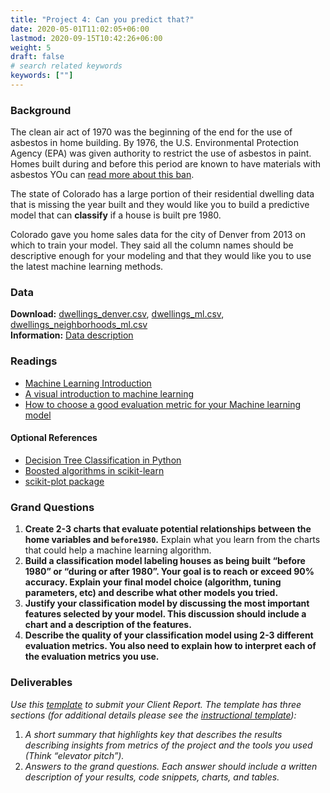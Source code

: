 ```yaml
---
title: "Project 4: Can you predict that?"
date: 2020-05-01T11:02:05+06:00
lastmod: 2020-09-15T10:42:26+06:00
weight: 5
draft: false
# search related keywords
keywords: [""]
---
```


### Background

The clean air act of 1970 was the beginning of the end for the use of asbestos in home building.  By 1976, the U.S. Environmental Protection Agency (EPA) was given authority to restrict the use of asbestos in paint. Homes built during and before this period are known to have materials with asbestos YOu can [read more about this ban](https://www.asbestos.com/mesothelioma-lawyer/legislation/ban/).  

The state of Colorado has a large portion of their residential dwelling data that is missing the year built and they would like you to build a predictive model that can __classify__ if a house is built pre 1980.  

Colorado gave you home sales data for the city of Denver from 2013 on which to train your model. They said all the column names should be descriptive enough for your modeling and that they would like you to use the latest machine learning methods.

### Data

__Download:__ [dwellings_denver.csv](https://github.com/byuidatascience/data4dwellings/raw/master/data-raw/dwellings_denver/dwellings_denver.csv), [dwellings_ml.csv](https://github.com/byuidatascience/data4dwellings/raw/master/data-raw/dwellings_ml/dwellings_ml.csv), [dwellings_neighborhoods_ml.csv](https://github.com/byuidatascience/data4dwellings/raw/master/data-raw/dwellings_neighborhoods_ml/dwellings_neighborhoods_ml.csv)   
__Information:__ [Data description](https://github.com/byuidatascience/data4dwellings/blob/master/data.md)


### Readings

- [Machine Learning Introduction](../../course-materials/machine-learning/)
- [A visual introduction to machine learning](http://www.r2d3.us/visual-intro-to-machine-learning-part-1/)
- [How to choose a good evaluation metric for your Machine learning model](https://ranvir.xyz/blog/how-to-evaluate-your-machine-learning-model-like-a-pro-metrics/)  

#### Optional References

- [Decision Tree Classification in Python](https://www.datacamp.com/community/tutorials/decision-tree-classification-python)    
- [Boosted algorithms in scikit-learn](https://scikit-learn.org/stable/modules/ensemble.html#gradient-tree-boosting)
- [scikit-plot package](https://github.com/reiinakano/scikit-plot)   

### Grand Questions

1. __Create 2-3 charts that evaluate potential relationships between the home variables and `before1980`.__ Explain what you learn from the charts that could help a machine learning algorithm.
1. __Build a classification model labeling houses as being built “before 1980” or “during or after 1980”. Your goal is to reach or exceed 90% accuracy. Explain your final model choice (algorithm, tuning parameters, etc) and describe what other models you tried.__
1. __Justify your classification model by discussing the most important features selected by your model. This discussion should include a chart and a description of the features.__
1. __Describe the quality of your classification model using 2-3 different evaluation metrics. You also need to explain how to interpret each of the evaluation metrics you use.__

### Deliverables

_Use this [template](../../template/ds250_project_template_clean.qmd) to submit your Client Report. The template has three sections (for additional details please see the [instructional template](../../template/ds250_project_template.qmd)):_

1. _A short summary that highlights key that describes the results describing insights from  metrics  of the project and the tools you used (Think “elevator pitch”)._
2. _Answers to the grand questions. Each answer should include a written description of your results, code snippets, charts, and tables._
